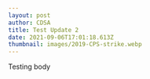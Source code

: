 ```yaml
---
layout: post
author: CDSA
title: Test Update 2
date: 2021-09-06T17:01:18.613Z
thumbnail: images/2019-CPS-strike.webp
---
```

Testing body